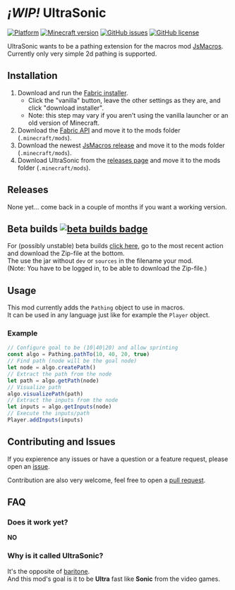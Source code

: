 # *¡WIP!* UltraSonic

[![Platform](https://img.shields.io/badge/platform-fabric-yellow)](https://fabricmc.net)
[![Minecraft version](https://img.shields.io/badge/minecraft_version-1.17-informational)](https://www.minecraft.net/en-us/article/caves---cliffs--part-i-out-today-java)
[![GitHub issues](https://img.shields.io/github/issues/mariusdkm/UltraSonic)](https://github.com/mariusdkm/UltraSonic/issues)
[![GitHub license](https://img.shields.io/github/license/mariusdkm/UltraSonic)](https://github.com/mariusdkm/UltraSonic/blob/main/LICENSE.md)

UltraSonic wants to be a pathing extension for the macros mod [JsMacros](https://github.com/wagyourtail/JsMacros).  
Currently only very simple 2d pathing is supported.

## Installation

1. Download and run the [Fabric installer](https://fabricmc.net/use).
   - Click the "vanilla" button, leave the other settings as they are,
     and click "download installer".
   - Note: this step may vary if you aren't using the vanilla launcher
     or an old version of Minecraft.
2. Download the [Fabric API](https://minecraft.curseforge.com/projects/fabric)
   and move it to the mods folder (`.minecraft/mods`).
3. Download the newest [JsMacros release](https://github.com/wagyourtail/JsMacros/releases)
   and move it to the mods folder (`.minecraft/mods`).
4. Download UltraSonic from the [releases page](https://github.com/mariusdkm/UltraSonic/releases)
   and move it to the mods folder (`.minecraft/mods`).

## Releases

None yet... come back in a couple of months if you want a working version.

## Beta builds  [![beta builds badge](https://github.com/mariusdkm/UltraSonic/actions/workflows/beta.yml/badge.svg?branch=main)](https://github.com/mariusdkm/UltraSonic/actions?query=branch%3Amain)

For (possibly unstable) beta builds [click here](https://github.com/mariusdkm/UltraSonic/actions?query=branch%3Amain), go to the most recent action and download the Zip-file at the bottom.  
The use the jar without `dev` or `sources` in the filename your mod.  
(Note: You have to be logged in, to be able to download the Zip-file.)

## Usage

This mod currently adds the `Pathing` object to use in macros.  
It can be used in any language just like for example the `Player` object.

### Example

```js
// Configure goal to be (10|40|20) and allow sprinting 
const algo = Pathing.pathTo(10, 40, 20, true)
// Find path (node will be the goal node)
let node = algo.createPath()
// Extract the path from the node
let path = algo.getPath(node)
// Visualize path
algo.visualizePath(path)
// Extract the inputs from the node
let inputs = algo.getInputs(node)
// Execute the inputs/path
Player.addInputs(inputs)
```

## Contributing and Issues

If you expierence any issues or have a question or a feature request, please open an [issue](https://github.com/mariusdkm/UltraSonic/issues).

Contribution are also very welcome, feel free to open a [pull request](https://github.com/mariusdkm/UltraSonic/pulls).

## FAQ

### Does it work yet?

**NO**

### Why is it called UltraSonic?

It's the opposite of [baritone](https://github.com/cabaletta/baritone).  
And this mod's goal is it to be **Ultra** fast like **Sonic** from the video games.

